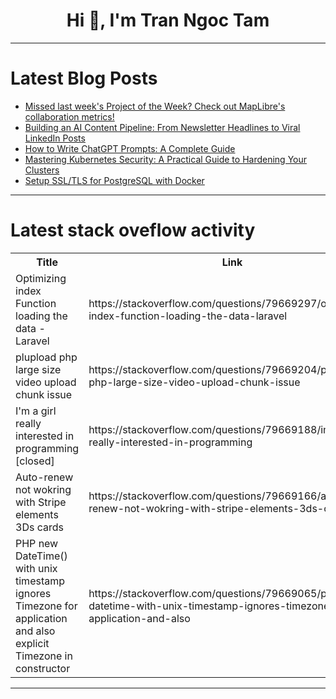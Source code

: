 <h1 align="center">Hi 👋, I'm Tran Ngoc Tam</h1>

---

# Latest Blog Posts 
<!-- BLOG-POST-LIST:START -->
- [Missed last week&#39;s Project of the Week? Check out MapLibre&#39;s collaboration metrics!](https://dev.to/riyanapatel/missed-last-weeks-project-of-the-week-check-out-maplibres-collaboration-metrics-90)
- [Building an AI Content Pipeline: From Newsletter Headlines to Viral LinkedIn Posts](https://dev.to/allanninal/stop-creating-linkedin-posts-manually-i-built-an-ai-system-that-turns-headlines-into-viral-content-45e4)
- [How to Write ChatGPT Prompts: A Complete Guide](https://dev.to/saifa/how-to-write-chatgpt-prompts-a-complete-guide-2amb)
- [Mastering Kubernetes Security: A Practical Guide to Hardening Your Clusters](https://dev.to/vaib/mastering-kubernetes-security-a-practical-guide-to-hardening-your-clusters-dp2)
- [Setup SSL/TLS for PostgreSQL with Docker](https://dev.to/wimadev/setup-ssltls-for-postgresql-with-docker-g15)
<!-- BLOG-POST-LIST:END -->

---

# Latest stack oveflow activity
<table>
  <tr><th>Title</th><th>Link</th></tr>
  <!-- STACKOVERFLOW:START --><tr><td>Optimizing index Function loading the data - Laravel</td><td>https://stackoverflow.com/questions/79669297/optimizing-index-function-loading-the-data-laravel</td></tr><tr><td>plupload php large size video upload chunk issue</td><td>https://stackoverflow.com/questions/79669204/plupload-php-large-size-video-upload-chunk-issue</td></tr><tr><td>I&#39;m a girl really interested in programming [closed]</td><td>https://stackoverflow.com/questions/79669188/im-a-girl-really-interested-in-programming</td></tr><tr><td>Auto-renew not wokring with Stripe elements 3Ds cards</td><td>https://stackoverflow.com/questions/79669166/auto-renew-not-wokring-with-stripe-elements-3ds-cards</td></tr><tr><td>PHP new DateTime&lpar;&rpar; with unix timestamp ignores Timezone for application and also explicit Timezone in constructor</td><td>https://stackoverflow.com/questions/79669065/php-new-datetime-with-unix-timestamp-ignores-timezone-for-application-and-also</td></tr><!-- STACKOVERFLOW:END -->
</table>

---



